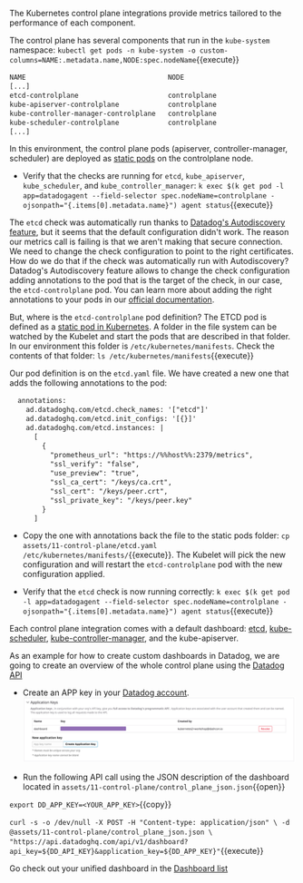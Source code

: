 The Kubernetes control plane integrations provide metrics tailored to the performance of each component.

The control plane has several components that run in the `kube-system` namespace:
`kubectl get pods -n kube-system -o custom-columns=NAME:.metadata.name,NODE:spec.nodeName`{{execute}}

```
NAME                                   NODE
[...]
etcd-controlplane                      controlplane
kube-apiserver-controlplane            controlplane
kube-controller-manager-controlplane   controlplane
kube-scheduler-controlplane            controlplane
[...]
```

In this environment, the control plane pods (apiserver, controller-manager, scheduler) are deployed as [static pods](https://kubernetes.io/docs/tasks/administer-cluster/static-pod/) on the controlplane node.

* Verify that the checks are running for `etcd`, `kube_apiserver`, `kube_scheduler`, and `kube_controller_manager`: `k exec $(k get pod -l app=datadogagent --field-selector spec.nodeName=controlplane -ojsonpath="{.items[0].metadata.name}") agent status`{{execute}}

The `etcd` check was automatically run thanks to [Datadog's Autodiscovery feature](https://docs.datadoghq.com/agent/kubernetes/integrations/?tab=kubernetes), but it seems that the default configuration didn't work. The reason our metrics call is failing is that we aren't making that secure connection. We need to change the check configuration to point to the right certificates. How do we do that if the check was automatically run with Autodiscovery? Datadog's Autodiscovery feature allows to change the check configuration adding annotations to the pod that is the target of the check, in our case, the `etcd-controlplane` pod. You can learn more about adding the right annotations to your pods in our [official documentation](https://docs.datadoghq.com/agent/kubernetes/integrations/?tab=kubernetes#configuration).

But, where is the `etcd-controlplane` pod definition? The ETCD pod is defined as a [static pod in Kubernetes](https://kubernetes.io/docs/tasks/configure-pod-container/static-pod/#configuration-files). A folder in the file system can be watched by the Kubelet and start the pods that are described in that folder. In our environment this folder is `/etc/kubernetes/manifests`. Check the contents of that folder: `ls /etc/kubernetes/manifests`{{execute}}

Our pod definition is on the `etcd.yaml` file. We have created a new one that adds the following annotations to the pod:

```
  annotations:
    ad.datadoghq.com/etcd.check_names: '["etcd"]'
    ad.datadoghq.com/etcd.init_configs: '[{}]'
    ad.datadoghq.com/etcd.instances: |
      [
        {
          "prometheus_url": "https://%%host%%:2379/metrics",
          "ssl_verify": "false",
          "use_preview": "true",
          "ssl_ca_cert": "/keys/ca.crt",
          "ssl_cert": "/keys/peer.crt",
          "ssl_private_key": "/keys/peer.key"
        }
      ]
```

* Copy the one with annotations back the file to the static pods folder: `cp assets/11-control-plane/etcd.yaml /etc/kubernetes/manifests/`{{execute}}. The Kubelet will pick the new configuration and will restart the `etcd-controlplane` pod with the new configuration applied.

* Verify that the `etcd` check is now running correctly: `k exec $(k get pod -l app=datadogagent --field-selector spec.nodeName=controlplane -ojsonpath="{.items[0].metadata.name}") agent status`{{execute}}

Each control plane integration comes with a default dashboard: [etcd](https://app.datadoghq.com/screen/integration/75/etcd), [kube-scheduler](https://app.datadoghq.com/screen/integration/30270/kubernetes-scheduler), [kube-controller-manager](https://app.datadoghq.com/screen/integration/30271/kubernetes-controller-manager), and the kube-apiserver.

As an example for how to create custom dashboards in Datadog, we are going to create an overview of the whole control plane using the [Datadog API](https://docs.datadoghq.com/api/)

* Create an APP key in your [Datadog account](https://app.datadoghq.com/account/settings#api).
![APP Key](./assets/dashboard.png)

* Run the following API call using the JSON description of the dashboard located in `assets/11-control-plane/control_plane_json.json`{{open}}

`export DD_APP_KEY=<YOUR_APP_KEY>`{{copy}}

`curl -s -o /dev/null -X POST -H "Content-type: application/json" \
-d @assets/11-control-plane/control_plane_json.json \
"https://api.datadoghq.com/api/v1/dashboard?api_key=${DD_API_KEY}&application_key=${DD_APP_KEY}"`{{execute}}

Go check out your unified dashboard in the [Dashboard list](https://app.datadoghq.com/dashboard/lists?q=Kubernetes+Control+Plane)
